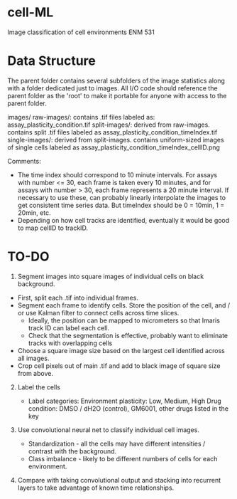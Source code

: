 # cell-ML
Image classification of cell environments ENM 531

# Data Structure
The parent folder contains several subfolders of the image statistics along with a folder dedicated just to images. All I/O code should reference the parent folder as the 'root' to make it portable for anyone with access to the parent folder.

images/
      raw-images/: contains .tif files labeled as: assay_plasticity_condition.tif
      split-images/: derived from raw-images. contains split .tif files labeled as assay_plasticity_condition_timeIndex.tif
      single-images/: derived from split-images. contains uniform-sized images of single cells labeled as assay_plasticity_condition_timeIndex_cellID.png

Comments:
  - The time index should correspond to 10 minute intervals. For assays with number <= 30, each frame is taken every 10 minutes, and for assays with number > 30, each frame represents a 20 minute interval. If necessary to use these, can probably linearly interpolate the images to get consistent time series data. But timeIndex should be 0 = 10min, 1 = 20min, etc.
  - Depending on how cell tracks are identified, eventually it would be good to map cellID to trackID.

# TO-DO

1) Segment images into square images of individual cells on black background.
  - First, split each .tif into individual frames.
  - Segment each frame to identify cells. Store the position of the cell, and / or use Kalman filter to connect cells across time slices.
    - Ideally, the position can be mapped to micrometers so that Imaris track ID can label each cell.
    - Check that the segmentation is effective, probably want to eliminate tracks with overlapping cells
  - Choose a square image size based on the largest cell identified across all images.
  - Crop cell pixels out of main .tif and add to black image of square size from above.
 
 2) Label the cells
    - Label categories: Environment plasticity: Low, Medium, High
                        Drug condition: DMSO / dH2O (control), GM6001, other drugs listed in the key
 
 3) Use convolutional neural net to classify individual cell images.
    - Standardization - all the cells may have different intensities / contrast with the background.
    - Class imbalance - likely to be different numbers of cells for each environment.
 
 4) Compare with taking convolutional output and stacking into recurrent layers to take advantage of known time relationships.
